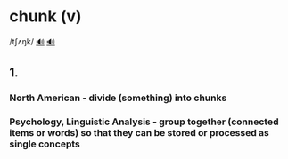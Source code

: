 # chunk (v)

/tʃʌŋk/ [🔊](https://www.oxfordlearnersdictionaries.com/media/english/uk_pron/c/chu/chunk/chunk__gb_2.mp3) [🔊](https://www.oxfordlearnersdictionaries.com/media/english/us_pron/c/chu/chunk/chunk__us_1.mp3)

## 1.

### North American - divide (something) into chunks

### Psychology, Linguistic Analysis - group together (connected items or words) so that they can be stored or processed as single concepts